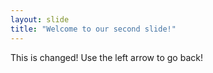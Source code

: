 ```yaml
---
layout: slide
title: "Welcome to our second slide!"
---
```

This is changed!
Use the left arrow to go back!
